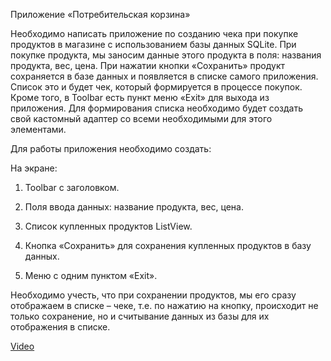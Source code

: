 Приложение «Потребительская корзина»

Необходимо написать приложение по созданию чека при покупке продуктов в магазине с использованием базы данных SQLite.  При покупке продукта, мы заносим данные этого продукта в поля: названия продукта, вес, цена. При нажатии кнопки «Сохранить» продукт сохраняется в базе данных и появляется в списке самого приложения. Список это и будет чек, который формируется в процессе покупок. Кроме того, в Toolbar есть пункт меню «Exit» для выхода из приложения. Для формирования списка необходимо будет создать свой кастомный адаптер со всеми необходимыми для этого элементами.

Для работы приложения необходимо создать:

На экране:

1. Toolbar с заголовком.

2. Поля ввода данных: название продукта, вес, цена.

3. Список купленных продуктов ListView.

4. Кнопка «Сохранить» для сохранения купленных продуктов в базу данных.

5. Меню с одним пунктом «Exit».

Необходимо учесть, что при сохранении продуктов, мы его сразу отображаем в списке – чеке, т.е. по нажатию на кнопку, происходит не только сохранение, но и считывание данных из базы для их отображения в списке.

[Video](https://rutube.ru/video/private/5f7577f3d1849bf8784e58a339894cb9/?p=3IELR_KGu-9Tt7g_3bDrVg)